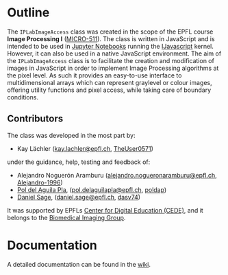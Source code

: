# Outline
The `IPLabImageAccess` class was created in the scope of the EPFL course **Image Processing I** (<a href="https://moodle.epfl.ch/course/view.php?id=522">MICRO-511</a>). The class is written in JavaScript and is intended to be used in [Jupyter Notebooks](https://jupyter.org/) running the [IJavascript](http://n-riesco.github.io/ijavascript/) kernel. However, it can also be used in a native JavaScript environment. The aim of the `IPLabImageAccess` class is to facilitate the creation and modification of images in JavaScript in order to implement Image Processing algorithms at the pixel level. As such it provides an easy-to-use interface to multidimensional arrays which can represent graylevel or colour images, offering utility functions and pixel access, while taking care of boundary conditions.

## Contributors
The class was developed in the most part by:
* Kay Lächler (kay.lachler@epfl.ch, [TheUser0571](https://github.com/TheUser0571))

under the guidance, help, testing and feedback of:
* Alejandro Noguerón Aramburu (alejandro.nogueronaramburu@epfl.ch, [Alejandro-1996](https://github.com/Alejandro-1996))
* [Pol del Aguila Pla](https://poldap.github.io), (pol.delaguilapla@epfl.ch, [poldap](https://github.com/poldap))
* [Daniel Sage](http://bigwww.epfl.ch/sage/index.html), (daniel.sage@epfl.ch, [dasv74](https://github.com/dasv74))

It was supported by EPFLs [Center for Digital Education (CEDE)](https://www.epfl.ch/education/educational-initiatives/cede/), and it belongs to the [Biomedical Imaging Group](http://bigwww.epfl.ch/).

# Documentation
A detailed documentation can be found in the [wiki](https://github.com/Biomedical-Imaging-Group/IPLabImageAccess/wiki).
